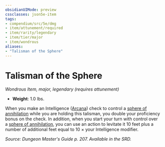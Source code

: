 ```yaml
---
obsidianUIMode: preview
cssclasses: json5e-item
tags:
- compendium/src/5e/dmg
- item/attunement/required
- item/rarity/legendary
- item/tier/major
- item/wondrous
aliases: 
- "Talisman of the Sphere"
---
```

# Talisman of the Sphere
*Wondrous Item, major, legendary (requires attunement)*  

- **Weight**: 1.0 lbs.

When you make an Intelligence ([Arcana](_skills.md#Arcana)) check to control a [sphere of annihilation](2.%20GM%20Tools/5eTools%20Compendium%20&%20Rules/z_compendium/items/sphere-of-annihilation.md) while you are holding this talisman, you double your proficiency bonus on the check. In addition, when you start your turn with control over a [sphere of annihilation](2.%20GM%20Tools/5eTools%20Compendium%20&%20Rules/z_compendium/items/sphere-of-annihilation.md), you can use an action to levitate it 10 feet plus a number of additional feet equal to 10 × your Intelligence modifier.

*Source: Dungeon Master's Guide p. 207. Available in the SRD.*